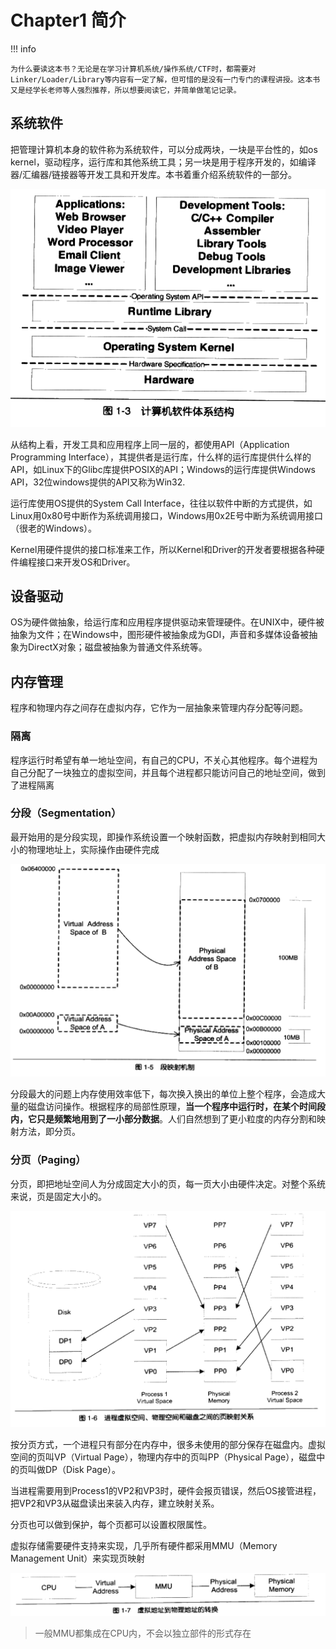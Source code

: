 # Chapter1 简介

!!! info 

    为什么要读这本书？无论是在学习计算机系统/操作系统/CTF时，都需要对Linker/Loader/Library等内容有一定了解，但可惜的是没有一门专门的课程讲授。这本书又是经学长老师等人强烈推荐，所以想要阅读它，并简单做笔记记录。

## 系统软件

把管理计算机本身的软件称为系统软件，可以分成两块，一块是平台性的，如os kernel，驱动程序，运行库和其他系统工具；另一块是用于程序开发的，如编译器/汇编器/链接器等开发工具和开发库。本书着重介绍系统软件的一部分。

![image-20250123201130287](./Chapter1.assets/image-20250123201130287.png)

从结构上看，开发工具和应用程序上同一层的，都使用API（Application Programming Interface），其提供者是运行库，什么样的运行库提供什么样的API，如Linux下的Glibc库提供POSIX的API；Windows的运行库提供Windows API，32位windows提供的API又称为Win32.

运行库使用OS提供的System Call Interface，往往以软件中断的方式提供，如Linux用0x80号中断作为系统调用接口，Windows用0x2E号中断为系统调用接口（很老的Windows）。

Kernel用硬件提供的接口标准来工作，所以Kernel和Driver的开发者要根据各种硬件编程接口来开发OS和Driver。

## 设备驱动

OS为硬件做抽象，给运行库和应用程序提供驱动来管理硬件。在UNIX中，硬件被抽象为文件；在Windows中，图形硬件被抽象成为GDI，声音和多媒体设备被抽象为DirectX对象；磁盘被抽象为普通文件系统等。

## 内存管理

程序和物理内存之间存在虚拟内存，它作为一层抽象来管理内存分配等问题。

### 隔离

程序运行时希望有单一地址空间，有自己的CPU，不关心其他程序。每个进程为自己分配了一块独立的虚拟空间，并且每个进程都只能访问自己的地址空间，做到了进程隔离

### 分段（Segmentation）

最开始用的是分段实现，即操作系统设置一个映射函数，把虚拟内存映射到相同大小的物理地址上，实际操作由硬件完成

![image-20250123203314679](./Chapter1.assets/image-20250123203314679.png)

分段最大的问题上内存使用效率低下，每次换入换出的单位上整个程序，会造成大量的磁盘访问操作。根据程序的局部性原理，**当一个程序中运行时，在某个时间段内，它只是频繁地用到了一小部分数据**。人们自然想到了更小粒度的内存分割和映射方法，即分页。

### 分页（Paging）

分页，即把地址空间人为分成固定大小的页，每一页大小由硬件决定。对整个系统来说，页是固定大小的。

![image-20250123203956699](./Chapter1.assets/image-20250123203956699.png)

按分页方式，一个进程只有部分在内存中，很多未使用的部分保存在磁盘内。虚拟空间的页叫VP（Virtual Page），物理内存中的页叫PP（Physical Page），磁盘中的页叫做DP（Disk Page）。

当进程需要用到Process1的VP2和VP3时，硬件会报页错误，然后OS接管进程，把VP2和VP3从磁盘读出来装入内存，建立映射关系。

分页也可以做到保护，每个页都可以设置权限属性。

虚拟存储需要硬件支持来实现，几乎所有硬件都采用MMU（Memory Management Unit）来实现页映射

![image-20250123204500372](./Chapter1.assets/image-20250123204500372.png)

> 一般MMU都集成在CPU内，不会以独立部件的形式存在

